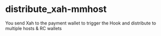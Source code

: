 # distribute_xah-mmhost
You send Xah to the payment wallet to trigger the Hook and distribute to multiple hosts &amp; RC wallets
